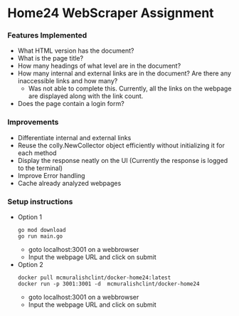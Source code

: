 # Home24 WebScraper Assignment
### Features Implemented
- What HTML version has the document?
- What is the page title?
- How many headings of what level are in the document?
- How many internal and external links are in the document? Are there any inaccessible links and how many?
    - Was not able to complete this. Currently, all the links on the webpage are displayed along with the link count.
- Does the page contain a login form?
### Improvements
- Differentiate internal and external links
- Reuse the colly.NewCollector object efficiently without initializing it for each method
- Display the response neatly on the UI (Currently the response is logged to the terminal)
- Improve Error handling
- Cache already analyzed webpages
### Setup instructions
- Option 1
    ```
    go mod download
    go run main.go
    ```
    - goto localhost:3001 on a webbrowser
    - Input the webpage URL and click on submit
- Option 2
    ```
    docker pull mcmuralishclint/docker-home24:latest
    docker run -p 3001:3001 -d  mcmuralishclint/docker-home24
    ```
    - goto localhost:3001 on a webbrowser
    - Input the webpage URL and click on submit
